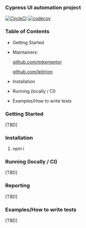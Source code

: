 ### Cypress UI  automation project
[![CircleCI](https://circleci.com/gh/Leitirion/Project1.svg?style=svg)](https://circleci.com/gh/Leitirion/Project1)
[![codecov](https://codecov.io/gh/Leitirion/My-circleci-cypress-ui-automation/branch/master/graph/badge.svg)](https://codecov.io/gh/Leitirion/My-circleci-cypress-ui-automation)

### Table of Contents

- Getting Started
- Maintainers:

  [github.com/mikementor](https://github.com/mikementor)

  	
		
  [github.com/leitirion](https://github.com/leitirion)
	 
- Installation
- Running (locally / CI)
- Examples/How to write tests

### Getting Started
[TBD]

### Installation
 1. npm i 

###  Running (locally / CI)
[TBD]

### Reporting
 [TBD]

### Examples/How to write tests
[TBD]
